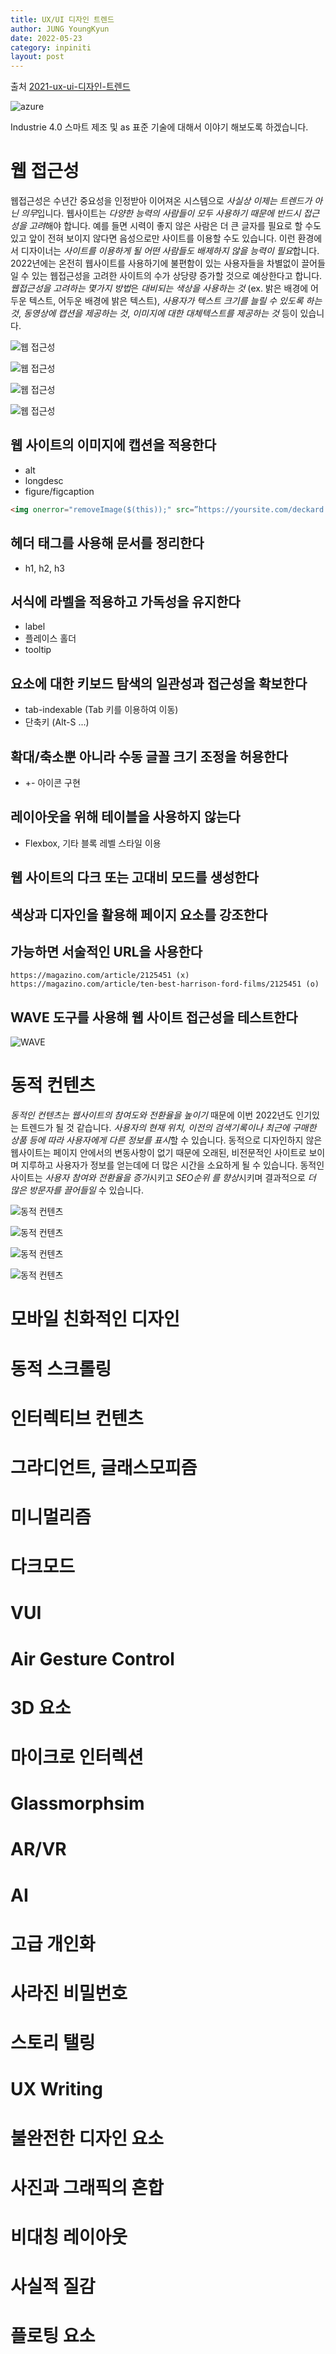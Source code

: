```yaml
---
title: UX/UI 디자인 트렌드
author: JUNG YoungKyun
date: 2022-05-23
category: inpiniti
layout: post
---
```


출처 [2021-ux-ui-디자인-트렌드](https://bythem.net/2021/06/25/2021-ux-ui-%EB%94%94%EC%9E%90%EC%9D%B8-%ED%8A%B8%EB%A0%8C%EB%93%9C/)

![azure](https://img.shields.io/badge/UX-2022.05.23-red.svg)

Industrie 4.0 스마트 제조 및 as 표준 기술에 대해서 이야기 해보도록 하겠습니다.

# 웹 접근성

웹접근성은 수년간 중요성을 인정받아 이어져온 시스템으로 *사실상 이제는 트렌드가 아닌 의무*입니다. 
웹사이트는 *다양한 능력의 사람들이 모두 사용하기 때문에 반드시 접근성을 고려*해야 합니다. 
예를 들면 시력이 좋지 않은 사람은 더 큰 글자를 필요로 할 수도 있고 앞이 전혀 보이지 않다면 음성으로만 사이트를 이용할 수도 있습니다. 
이런 환경에서 디자이너는 *사이트를 이용하게 될 어떤 사람들도 배제하지 않을 능력이 필요*합니다. 
2022년에는 온전히 웹사이트를 사용하기에 불편함이 있는 사용자들을 차별없이 끌어들일 수 있는 웹접근성을 고려한 사이트의 수가 상당량 증가할 것으로 예상한다고 합니다. 
*웹접근성을 고려하는 몇가지 방법*은 *대비되는 색상을 사용하는 것* (ex. 밝은 배경에 어두운 텍스트, 어두운 배경에 밝은 텍스트), *사용자가 텍스트 크기를 늘릴 수 있도록 하는 것*, *동영상에 캡션을 제공하는 것*, *이미지에 대한 대체텍스트를 제공하는 것* 등이 있습니다. 

![웹 접근성](https://blog.kakaocdn.net/dn/brl9Vg/btrn7rfGYOw/FcSYeIgfV4DBt4IOd5zuY1/img.jpg)

![웹 접근성](https://blog.kakaocdn.net/dn/blmEVr/btrn20i95YF/WlwVb6LS4W7BDLrrObIjJ1/img.jpg)

![웹 접근성](https://blog.kakaocdn.net/dn/c3BVQi/btrn4rukbjQ/CLqERYmNrTSSpLTJHAA9T1/img.png)

![웹 접근성](https://blog.kakaocdn.net/dn/EMyiU/btrn7Rei7z8/1P8jnfRrXLcne1xfvuKtM0/img.png)

## 웹 사이트의 이미지에 캡션을 적용한다
- alt
- longdesc
- figure/figcaption
```html
<img onerror="removeImage($(this));" src=”https://yoursite.com/deckard.jpg” alt=”외투를 입은 짧은 머리의 남자”> 
```

## 헤더 태그를 사용해 문서를 정리한다
- h1, h2, h3

## 서식에 라벨을 적용하고 가독성을 유지한다
- label
- 플레이스 홀더
- tooltip

## 요소에 대한 키보드 탐색의 일관성과 접근성을 확보한다
- tab-indexable (Tab 키를 이용하여 이동)
- 단축키 (Alt-S ...)

## 확대/축소뿐 아니라 수동 글꼴 크기 조정을 허용한다
- +- 아이콘 구현

## 레이아웃을 위해 테이블을 사용하지 않는다
- Flexbox, 기타 블록 레벨 스타일 이용

## 웹 사이트의 다크 또는 고대비 모드를 생성한다

## 색상과 디자인을 활용해 페이지 요소를 강조한다

## 가능하면 서술적인 URL을 사용한다
```text
https://magazino.com/article/2125451 (x)
https://magazino.com/article/ten-best-harrison-ford-films/2125451 (o)
```

## WAVE 도구를 사용해 웹 사이트 접근성을 테스트한다

![WAVE](https://www.ciokorea.com/files/itworld/2021/05_01/website-accessibility-wave-100886349-orig.jpg)

# 동적 컨텐츠
*동적인 컨텐츠는 웹사이트의 참여도와 전환율을 높이기* 때문에 이번 2022년도 인기있는 트렌드가 될 것 같습니다. 
*사용자의 현재 위치, 이전의 검색기록이나 최근에 구매한 상품 등에 따라 사용자에게 다른 정보를 표시*할 수 있습니다. 
동적으로 디자인하지 않은 웹사이트는 페이지 안에서의 변동사항이 없기 때문에 오래된, 비전문적인 사이트로 보이며 지루하고 사용자가 정보를 얻는데에 더 많은 시간을 소요하게 될 수 있습니다. 
동적인 사이트는 *사용자 참여와 전환율을 증가*시키고 *SEO순위 를 향상*시키며 결과적으로 *더 많은 방문자를 끌어들일* 수 있습니다.

![동적 컨텐츠](https://blog.kakaocdn.net/dn/R7T7D/btrocqVKg9f/Z2lZkpWA9y36xwMEgMtTL1/img.png)

![동적 컨텐츠](https://blog.kakaocdn.net/dn/GZs14/btrobUC09jT/TOZuLqFctZN9CmmyYSPkbK/img.png)

![동적 컨텐츠](https://blog.kakaocdn.net/dn/dFYU6I/btroaMFgPoi/sKkFZlIJPX7KK4Lg0HKso1/img.jpg)

![동적 컨텐츠](https://blog.kakaocdn.net/dn/bYmoYW/btroaNqH7yZ/UtbsKNPYNobG6rwIkCXTKk/img.png)

# 모바일 친화적인 디자인

# 동적 스크롤링

# 인터렉티브 컨텐츠

# 그라디언트, 글래스모피즘



# 미니멀리즘

# 다크모드

# VUI

# Air Gesture Control

# 3D 요소

# 마이크로 인터렉션

# Glassmorphsim

# AR/VR

# AI

# 고급 개인화

# 사라진 비밀번호

# 스토리 탤링

# UX Writing

# 불완전한 디자인 요소

# 사진과 그래픽의 혼합

# 비대칭 레이아웃

# 사실적 질감

# 플로팅 요소